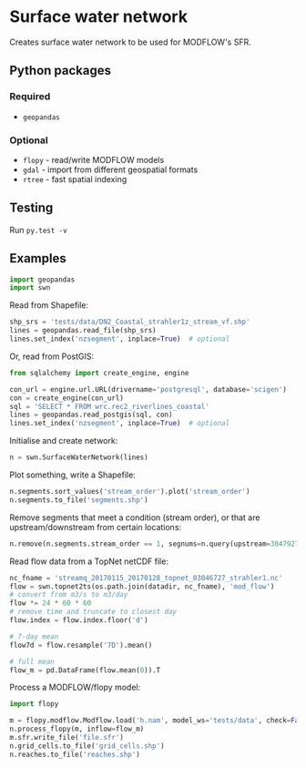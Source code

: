 # Surface water network

Creates surface water network to be used for MODFLOW's SFR.


## Python packages

### Required

 - `geopandas`

### Optional

 - `flopy` - read/write MODFLOW models
 - `gdal` - import from different geospatial formats
 - `rtree` - fast spatial indexing

## Testing

Run `py.test -v`

## Examples

```python
import geopandas
import swn
```

Read from Shapefile:
```python
shp_srs = 'tests/data/DN2_Coastal_strahler1z_stream_vf.shp'
lines = geopandas.read_file(shp_srs)
lines.set_index('nzsegment', inplace=True)  # optional
```

Or, read from PostGIS:
```python
from sqlalchemy import create_engine, engine

con_url = engine.url.URL(drivername='postgresql', database='scigen')
con = create_engine(con_url)
sql = 'SELECT * FROM wrc.rec2_riverlines_coastal'
lines = geopandas.read_postgis(sql, con)
lines.set_index('nzsegment', inplace=True)  # optional
```

Initialise and create network:
```python
n = swn.SurfaceWaterNetwork(lines)
```

Plot something, write a Shapefile:
```python
n.segments.sort_values('stream_order').plot('stream_order')
n.segments.to_file('segments.shp')
```

Remove segments that meet a condition (stream order), or that are
upstream/downstream from certain locations:
```python
n.remove(n.segments.stream_order == 1, segnums=n.query(upstream=3047927))
```

Read flow data from a TopNet netCDF file:
```python
nc_fname = 'streamq_20170115_20170128_topnet_03046727_strahler1.nc'
flow = swn.topnet2ts(os.path.join(datadir, nc_fname), 'mod_flow')
# convert from m3/s to m3/day
flow *= 24 * 60 * 60
# remove time and truncate to closest day
flow.index = flow.index.floor('d')

# 7-day mean
flow7d = flow.resample('7D').mean()

# full mean
flow_m = pd.DataFrame(flow.mean(0)).T
```

Process a MODFLOW/flopy model:
```python
import flopy

m = flopy.modflow.Modflow.load('h.nam', model_ws='tests/data', check=False)
n.process_flopy(m, inflow=flow_m)
m.sfr.write_file('file.sfr')
n.grid_cells.to_file('grid_cells.shp')
n.reaches.to_file('reaches.shp')
```
